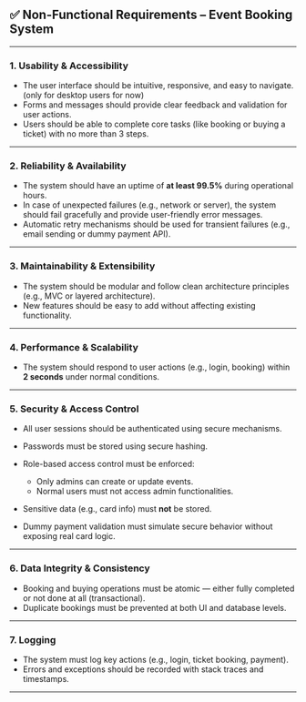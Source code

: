 ## ✅ Non-Functional Requirements – Event Booking System

---

### 1. **Usability & Accessibility**

* The user interface should be intuitive, responsive, and easy to navigate. (only for desktop users for now)
* Forms and messages should provide clear feedback and validation for user actions.
* Users should be able to complete core tasks (like booking or buying a ticket) with no more than 3 steps.

---

### 2. **Reliability & Availability**

* The system should have an uptime of **at least 99.5%** during operational hours.
* In case of unexpected failures (e.g., network or server), the system should fail gracefully and provide user-friendly error messages.
* Automatic retry mechanisms should be used for transient failures (e.g., email sending or dummy payment API).

---

### 3. **Maintainability & Extensibility**

* The system should be modular and follow clean architecture principles (e.g., MVC or layered architecture).
* New features should be easy to add without affecting existing functionality.

---

### 4. **Performance & Scalability**

* The system should respond to user actions (e.g., login, booking) within **2 seconds** under normal conditions.

---

### 5. **Security & Access Control**

* All user sessions should be authenticated using secure mechanisms.
* Passwords must be stored using secure hashing.
* Role-based access control must be enforced:

  * Only admins can create or update events.
  * Normal users must not access admin functionalities.

* Sensitive data (e.g., card info) must **not** be stored.
* Dummy payment validation must simulate secure behavior without exposing real card logic.

---

### 6. **Data Integrity & Consistency**

* Booking and buying operations must be atomic — either fully completed or not done at all (transactional).
* Duplicate bookings must be prevented at both UI and database levels.

---

### 7. **Logging**

* The system must log key actions (e.g., login, ticket booking, payment).
* Errors and exceptions should be recorded with stack traces and timestamps.

---

